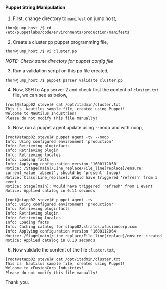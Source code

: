 #### Puppet String Manipulation

1. First, change directory to `manifest` on jump host,

```
thor@jump_host /$ cd /etc/puppetlabs/code/environments/production/manifests
```

2. Create a cluster.pp puppet programming file,

```
thor@jump_host /$ vi cluster.pp
```

*NOTE: Check same directory for puppet config file*

3. Run a validation script on this pp file created,

```
thor@jump_host /$ puppet parser validate cluster.pp
```

4. Now, SSH to App server 2 and check first the content of `cluster.txt` file, we can see as below,

```
[root@stapp02 steve]# cat /opt/itadmin/cluster.txt
This is  Nautilus sample file, created using Puppet!
Welcome to Nautilus Industries!
Please do not modify this file manually!
```

5. Now, run a puppet agent update using --noop and with noop,

```
[root@stapp02 steve]# puppet agent -tv --noop
Info: Using configured environment 'production'
Info: Retrieving pluginfacts
Info: Retrieving plugin
Info: Retrieving locales
Info: Loading facts
Info: Applying configuration version '1600112050'
Notice: /Stage[main]/Line_replace/File_line[replace]/ensure: current_value 'absent', should be 'present' (noop)
Notice: Class[Line_replace]: Would have triggered 'refresh' from 1 event
Notice: Stage[main]: Would have triggered 'refresh' from 1 event
Notice: Applied catalog in 0.11 seconds

[root@stapp02 steve]# puppet agent -tv
Info: Using configured environment 'production'
Info: Retrieving pluginfacts
Info: Retrieving plugin
Info: Retrieving locales
Info: Loading facts
Info: Caching catalog for stapp02.stratos.xfusioncorp.com
Info: Applying configuration version '1600112064'
Notice: /Stage[main]/Line_replace/File_line[replace]/ensure: created
Notice: Applied catalog in 0.10 seconds
```

6. Now validate the content of the file `cluster.txt`, 

```
[root@stapp02 steve]# cat /opt/itadmin/cluster.txt
This is  Nautilus sample file, created using Puppet!
Welcome to xFusionCorp Industries!
Please do not modify this file manually!
```

Thank you.
